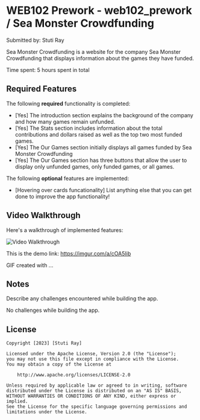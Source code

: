 # WEB102 Prework - web102_prework / Sea Monster Crowdfunding

Submitted by: Stuti Ray

Sea Monster Crowdfunding is a website for the company Sea Monster Crowdfunding that displays information about the games they have funded.

Time spent: 5 hours spent in total

## Required Features

The following **required** functionality is completed:

- [Yes] The introduction section explains the background of the company and how many games remain unfunded.
- [Yes] The Stats section includes information about the total contributions and dollars raised as well as the top two most funded games.
- [Yes] The Our Games section initially displays all games funded by Sea Monster Crowdfunding
- [Yes] The Our Games section has three buttons that allow the user to display only unfunded games, only funded games, or all games.

The following **optional** features are implemented:

- [Hovering over cards funcationality] List anything else that you can get done to improve the app functionality!

## Video Walkthrough

Here's a walkthrough of implemented features:

<img src='https://imgur.com/a/cOA5Iib' title='Video Walkthrough' width='' alt='Video Walkthrough' />

This is the demo link: https://imgur.com/a/cOA5Iib

<!-- Imgur -->

GIF created with ...

<!-- Recommended tools:
[Kap](https://getkap.co/) for macOS
[ScreenToGif](https://www.screentogif.com/) for Windows
[peek](https://github.com/phw/peek) for Linux. -->

## Notes

Describe any challenges encountered while building the app.

No challenges while building the app.

## License

    Copyright [2023] [Stuti Ray]

    Licensed under the Apache License, Version 2.0 (the "License");
    you may not use this file except in compliance with the License.
    You may obtain a copy of the License at

        http://www.apache.org/licenses/LICENSE-2.0

    Unless required by applicable law or agreed to in writing, software
    distributed under the License is distributed on an "AS IS" BASIS,
    WITHOUT WARRANTIES OR CONDITIONS OF ANY KIND, either express or implied.
    See the License for the specific language governing permissions and
    limitations under the License.
